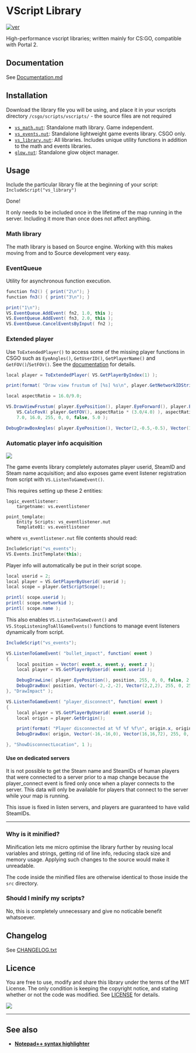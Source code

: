 # VScript Library
[![ver][]](CHANGELOG.txt)

[ver]: https://img.shields.io/badge/vs__library-v2.43.28-informational

High-performance vscript libraries; written mainly for CS:GO, compatible with Portal 2.

## Documentation
See [Documentation.md](Documentation.md)

## Installation
Download the library file you will be using, and place it in your vscripts directory `/csgo/scripts/vscripts/` - the source files are not required
- [`vs_math.nut`][vs_math]: Standalone math library. Game independent.
- [`vs_events.nut`][vs_events]: Standalone lightweight game events library. CSGO only.
- [`vs_library.nut`][vs_library]: All libraries. Includes unique utility functions in addition to the math and events libraries.
- [`glow.nut`][glow]: Standalone glow object manager.

[vs_math]: https://raw.githubusercontent.com/samisalreadytaken/vs_library/master/vs_math.nut
[vs_events]: https://raw.githubusercontent.com/samisalreadytaken/vs_library/master/vs_events.nut
[vs_library]: https://raw.githubusercontent.com/samisalreadytaken/vs_library/master/vs_library.nut
[glow]: https://raw.githubusercontent.com/samisalreadytaken/vs_library/master/glow.nut

## Usage
Include the particular library file at the beginning of your script: `IncludeScript("vs_library")`

Done!

It only needs to be included once in the lifetime of the map running in the server. Including it more than once does not affect anything.

### Math library
The math library is based on Source engine. Working with this makes moving from and to Source development very easy.

### EventQueue
Utility for asynchronous function execution.
```cs
function fn2() { print("2\n"); }
function fn3() { print("3\n"); }

print("1\n");
VS.EventQueue.AddEvent( fn2, 1.0, this );
VS.EventQueue.AddEvent( fn3, 2.0, this );
VS.EventQueue.CancelEventsByInput( fn2 );
```

### Extended player
Use `ToExtendedPlayer()` to access some of the missing player functions in CSGO such as `EyeAngles()`, `GetUserID()`, `GetPlayerName()` and `GetFOV()`/`SetFOV()`. See the [documentation](/Documentation.md#f_ToExtendedPlayer) for details.

```cs
local player = ToExtendedPlayer( VS.GetPlayerByIndex(1) );

print(format( "Draw view frustum of [%s] %s\n", player.GetNetworkIDString(), player.GetPlayerName() ));

local aspectRatio = 16.0/9.0;

VS.DrawViewFrustum( player.EyePosition(), player.EyeForward(), player.EyeRight(), player.EyeUp(),
	VS.CalcFovX( player.GetFOV(), aspectRatio * (3.0/4.0) ), aspectRatio,
	7.0, 16.0, 255, 0, 0, false, 5.0 );

DebugDrawBoxAngles( player.EyePosition(), Vector(2,-0.5,-0.5), Vector(16,0.5,0.5), player.EyeAngles(), 0, 255, 0, 16, 5.0 );
```

### Automatic player info acquisition
[![](https://img.shields.io/badge/video-red?logo=youtube)](https://www.youtube.com/watch?v=JGnBQ1lwzzg)

The game events library completely automates player userid, SteamID and Steam name acquisition; and also exposes game event listener registration from script with `VS.ListenToGameEvent()`.

This requires setting up these 2 entities:

```
logic_eventlistener:
	targetname: vs.eventlistener

point_template:
	Entity Scripts: vs_eventlistener.nut
	Template01: vs.eventlistener
```

where `vs_eventlistener.nut` file contents should read:

```cpp
IncludeScript("vs_events");
VS.Events.InitTemplate(this);
```

Player info will automatically be put in their script scope.

```cs
local userid = 2;
local player = VS.GetPlayerByUserid( userid );
local scope = player.GetScriptScope();

printl( scope.userid );
printl( scope.networkid );
printl( scope.name );
```

This also enables `VS.ListenToGameEvent()` and `VS.StopListeningToAllGameEvents()` functions to manage event listeners dynamically from script.

```cs
IncludeScript("vs_events");

VS.ListenToGameEvent( "bullet_impact", function( event )
{
	local position = Vector( event.x, event.y, event.z );
	local player = VS.GetPlayerByUserid( event.userid );

	DebugDrawLine( player.EyePosition(), position, 255, 0, 0, false, 2.0 );
	DebugDrawBox( position, Vector(-2,-2,-2), Vector(2,2,2), 255, 0, 255, 127, 2.0 );
}, "DrawImpact" );

VS.ListenToGameEvent( "player_disconnect", function( event )
{
	local player = VS.GetPlayerByUserid( event.userid );
	local origin = player.GetOrigin();

	print(format( "Player disconnected at %f %f %f\n", origin.x, origin.y, origin.z ));
	DebugDrawBox( origin, Vector(-16,-16,0), Vector(16,16,72), 255, 0, 0, 127, 10.0 );

}, "ShowDisconnectLocation", 1 );
```

#### Use on dedicated servers
It is not possible to get the Steam name and SteamIDs of human players that were connected to a server prior to a map change because the player_connect event is fired only once when a player connects to the server. This data will only be available for players that connect to the server while your map is running.

This issue is fixed in listen servers, and players are guaranteed to have valid SteamIDs.

---

### Why is it minified?
Minification lets me micro optimise the library further by reusing local variables and strings, getting rid of line info, reducing stack size and memory usage. Applying such changes to the source would make it unreadable.

The code inside the minified files are otherwise identical to those inside the `src` directory.

### Should I minify my scripts?
No, this is completely unnecessary and give no noticable benefit whatsoever.

## Changelog
See [CHANGELOG.txt](CHANGELOG.txt)

## Licence
You are free to use, modify and share this library under the terms of the MIT License. The only condition is keeping the copyright notice, and stating whether or not the code was modified. See [LICENSE](LICENSE) for details.

[![](http://hits.dwyl.com/samisalreadytaken/vs_library.svg)](https://hits.dwyl.com/samisalreadytaken/vs_library)

________________________________

## See also
* [**Notepad++ syntax highlighter**][npp]

[npp]: https://gist.github.com/samisalreadytaken/5bcf322332074f31545ccb6651b88f2d

